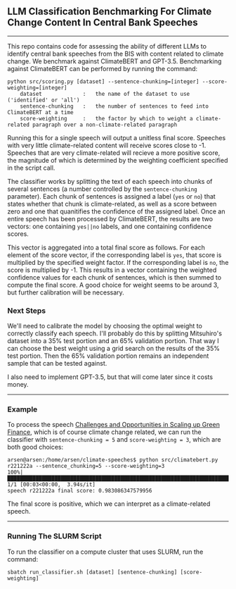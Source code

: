 ## LLM Classification Benchmarking For Climate Change Content In Central Bank Speeches
---

This repo contains code for assessing the ability of different LLMs to identify central bank speeches from the BIS with content related to climate change. We benchmark against ClimateBERT and GPT-3.5. Benchmarking against ClimateBERT can be performed by running the command:

```
python src/scoring.py [dataset] --sentence-chunking=[integer] --score-weighting=[integer]
    dataset             :   the name of the dataset to use ('identified' or 'all')
    sentence-chunking   :   the number of sentences to feed into ClimateBERT at a time 
    score-weighting     :   the factor by which to weight a climate-related paragraph over a non-climate-related paragraph
```

Running this for a single speech will output a unitless final score. Speeches with very little climate-related content will receive scores close to -1. Speeches that are very climate-related will recieve a more positive score, the magnitude of which is determined by the weighting coefficient specified in the script call.

The classifier works by splitting the text of each speech into chunks of several sentences (a number controlled by the `sentence-chunking` parameter). Each chunk of sentences is assigned a label (`yes` or `no`) that states whether that chunk is climate-related, as well as a score between zero and one that quanitifies the confidence of the assigned label. Once an entire speech has been processed by ClimateBERT, the results are two vectors: one containing `yes||no` labels, and one containing confidence scores. 

This vector is aggregated into a total final score as follows. For each element of the score vector, if the corresponding label is `yes`, that score is multiplied by the specified weight factor. If the corresponding label is `no`, the score is multiplied by -1. This results in a vector containing the weighted confidence values for each chunk of sentences, which is then summed to compute the final score. A good choice for weight seems to be around 3, but further calibration will be necessary.

### Next Steps

We'll need to calibrate the model by choosing the optimal weight to correctly classify each speech. I'll probably do this by splitting Mitsuhiro's dataset into a 35% test portion and an 65% validation portion. That way I can choose the best weight using a grid search on the results of the 35% test portion. Then the 65% validation portion remains an independent sample that can be tested against.

I also need to implement GPT-3.5, but that will come later since it costs money.

---

### Example

To process the speech [Challenges and Opportunities in Scaling up Green Finance](https://www.bis.org/review/r221222a.pdf), which is of course climate change related, we can run the classifier with `sentence-chunking = 5` and `score-weighting = 3`, which are both good choices:

```
arsen@arsen:/home/arsen/climate-speeches$ python src/climatebert.py r221222a --sentence_chunking=5 --score-weighting=3
100%|████████████████████████████████████████████████████████████████████████████████████████████████████████████████████████████████████████████████████████| 1/1 [00:03<00:00,  3.94s/it]
speech r221222a final score: 0.983086347579956
```

The final score is positive, which we can interpret as a climate-related speech.

---

### Running The SLURM Script

To run the classifier on a compute cluster that uses SLURM, run the command:
```
sbatch run_classifier.sh [dataset] [sentence-chunking] [score-weighting]
```
